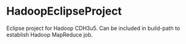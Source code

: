 HadoopEclipseProject
====================

Eclipse project for Hadoop CDH3u5. Can be included in build-path to establish Hadoop MapReduce job.
